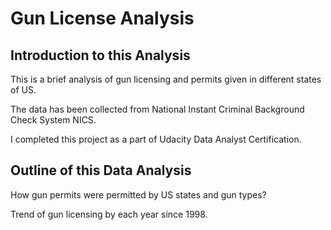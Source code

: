 # Gun License Analysis
## Introduction to this Analysis
This is a brief analysis of gun licensing and permits given in different states of US.

The data has been collected from National Instant Criminal Background Check System NICS. 

I completed this project as a part of Udacity Data Analyst Certification.

## Outline of this Data Analysis
How gun permits were permitted by US states and gun types?

Trend of gun licensing by each year since 1998.


